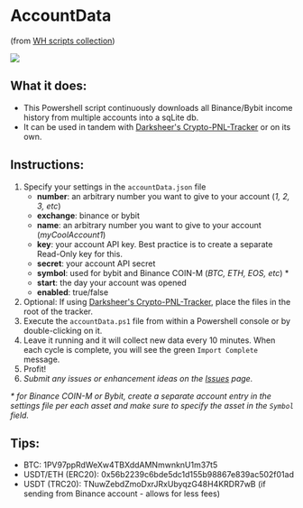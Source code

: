 # AccountData
(from [WH scripts collection](https://github.com/daisy613/wickHunter-scripts))

![](https://i.imgur.com/RPyoA6H.png)

## What it does:
- This Powershell script continuously downloads all Binance/Bybit income history from multiple accounts into a sqLite db.
- It can be used in tandem with [Darksheer's Crypto-PNL-Tracker](https://github.com/drksheer/Crypto-PNL-Tracker) or on its own.

## Instructions:
1. Specify your settings in the `accountData.json` file
    - **number**: an arbitrary number you want to give to your account (_1, 2, 3, etc_)
    - **exchange**: binance or bybit
    - **name**: an arbitrary number you want to give to your account (_myCoolAccount1_)
    - **key**: your account API key. Best practice is to create a separate Read-Only key for this.
    - **secret**: your account API secret
    - **symbol**: used for bybit and Binance COIN-M (_BTC, ETH, EOS, etc_) *
    - **start**: the day your account was opened
    - **enabled**: true/false
2. Optional: If using [Darksheer's Crypto-PNL-Tracker](https://github.com/drksheer/Crypto-PNL-Tracker), place the files in the root of the tracker.
3. Execute the `accountData.ps1` file from within a Powershell console or by double-clicking on it.
4. Leave it running and it will collect new data every 10 minutes. When each cycle is complete, you will see the green `Import Complete` message.
5. Profit!
6. _Submit any issues or enhancement ideas on the [Issues](https://github.com/daisy613/accountData/issues) page._

_* for Binance COIN-M or Bybit, create a separate account entry in the settings file per each asset and make sure to specify the asset in the `Symbol` field._

## Tips:
- BTC: 1PV97ppRdWeXw4TBXddAMNmwnknU1m37t5
- USDT/ETH (ERC20): 0x56b2239c6bde5dc1d155b98867e839ac502f01ad
- USDT (TRC20): TNuwZebdZmoDxrJRxUbyqzG48H4KRDR7wB (if sending from Binance account - allows for less fees)

